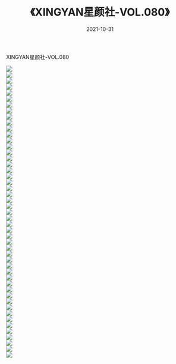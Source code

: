 ﻿---
layout: post
title:  《XINGYAN星颜社-VOL.080》
date:   2021-10-31
img: http://img.660000.xyz/Sharelink/网络美图/2021/XINGYAN星颜社-VOL.080/000.jpg
categories: [美女, 清纯, 唯美]
---

XINGYAN星颜社-VOL.080

  ![](http://img.660000.xyz/Sharelink/网络美图/2021/XINGYAN星颜社-VOL.080/001.jpg) <br> ![](http://img.660000.xyz/Sharelink/网络美图/2021/XINGYAN星颜社-VOL.080/002.jpg) <br> ![](http://img.660000.xyz/Sharelink/网络美图/2021/XINGYAN星颜社-VOL.080/003.jpg) <br> ![](http://img.660000.xyz/Sharelink/网络美图/2021/XINGYAN星颜社-VOL.080/004.jpg) <br> ![](http://img.660000.xyz/Sharelink/网络美图/2021/XINGYAN星颜社-VOL.080/005.jpg) <br> ![](http://img.660000.xyz/Sharelink/网络美图/2021/XINGYAN星颜社-VOL.080/006.jpg) <br> ![](http://img.660000.xyz/Sharelink/网络美图/2021/XINGYAN星颜社-VOL.080/007.jpg) <br> ![](http://img.660000.xyz/Sharelink/网络美图/2021/XINGYAN星颜社-VOL.080/008.jpg) <br> ![](http://img.660000.xyz/Sharelink/网络美图/2021/XINGYAN星颜社-VOL.080/009.jpg) <br> ![](http://img.660000.xyz/Sharelink/网络美图/2021/XINGYAN星颜社-VOL.080/010.jpg) <br> ![](http://img.660000.xyz/Sharelink/网络美图/2021/XINGYAN星颜社-VOL.080/011.jpg) <br> ![](http://img.660000.xyz/Sharelink/网络美图/2021/XINGYAN星颜社-VOL.080/012.jpg) <br> ![](http://img.660000.xyz/Sharelink/网络美图/2021/XINGYAN星颜社-VOL.080/013.jpg) <br> ![](http://img.660000.xyz/Sharelink/网络美图/2021/XINGYAN星颜社-VOL.080/014.jpg) <br> ![](http://img.660000.xyz/Sharelink/网络美图/2021/XINGYAN星颜社-VOL.080/015.jpg) <br> ![](http://img.660000.xyz/Sharelink/网络美图/2021/XINGYAN星颜社-VOL.080/016.jpg) <br> ![](http://img.660000.xyz/Sharelink/网络美图/2021/XINGYAN星颜社-VOL.080/017.jpg) <br> ![](http://img.660000.xyz/Sharelink/网络美图/2021/XINGYAN星颜社-VOL.080/018.jpg) <br> ![](http://img.660000.xyz/Sharelink/网络美图/2021/XINGYAN星颜社-VOL.080/019.jpg) <br> ![](http://img.660000.xyz/Sharelink/网络美图/2021/XINGYAN星颜社-VOL.080/020.jpg) <br> ![](http://img.660000.xyz/Sharelink/网络美图/2021/XINGYAN星颜社-VOL.080/021.jpg) <br> ![](http://img.660000.xyz/Sharelink/网络美图/2021/XINGYAN星颜社-VOL.080/022.jpg) <br> ![](http://img.660000.xyz/Sharelink/网络美图/2021/XINGYAN星颜社-VOL.080/023.jpg) <br> ![](http://img.660000.xyz/Sharelink/网络美图/2021/XINGYAN星颜社-VOL.080/024.jpg) <br> ![](http://img.660000.xyz/Sharelink/网络美图/2021/XINGYAN星颜社-VOL.080/025.jpg) <br> ![](http://img.660000.xyz/Sharelink/网络美图/2021/XINGYAN星颜社-VOL.080/026.jpg) <br> ![](http://img.660000.xyz/Sharelink/网络美图/2021/XINGYAN星颜社-VOL.080/027.jpg) <br> ![](http://img.660000.xyz/Sharelink/网络美图/2021/XINGYAN星颜社-VOL.080/028.jpg) <br> ![](http://img.660000.xyz/Sharelink/网络美图/2021/XINGYAN星颜社-VOL.080/029.jpg) <br> ![](http://img.660000.xyz/Sharelink/网络美图/2021/XINGYAN星颜社-VOL.080/030.jpg) <br> ![](http://img.660000.xyz/Sharelink/网络美图/2021/XINGYAN星颜社-VOL.080/031.jpg) <br> ![](http://img.660000.xyz/Sharelink/网络美图/2021/XINGYAN星颜社-VOL.080/032.jpg) <br> ![](http://img.660000.xyz/Sharelink/网络美图/2021/XINGYAN星颜社-VOL.080/033.jpg) <br> ![](http://img.660000.xyz/Sharelink/网络美图/2021/XINGYAN星颜社-VOL.080/034.jpg) <br> ![](http://img.660000.xyz/Sharelink/网络美图/2021/XINGYAN星颜社-VOL.080/035.jpg) <br> ![](http://img.660000.xyz/Sharelink/网络美图/2021/XINGYAN星颜社-VOL.080/036.jpg) <br> ![](http://img.660000.xyz/Sharelink/网络美图/2021/XINGYAN星颜社-VOL.080/037.jpg) <br> ![](http://img.660000.xyz/Sharelink/网络美图/2021/XINGYAN星颜社-VOL.080/038.jpg) <br> ![](http://img.660000.xyz/Sharelink/网络美图/2021/XINGYAN星颜社-VOL.080/039.jpg) <br> ![](http://img.660000.xyz/Sharelink/网络美图/2021/XINGYAN星颜社-VOL.080/040.jpg) <br> ![](http://img.660000.xyz/Sharelink/网络美图/2021/XINGYAN星颜社-VOL.080/041.jpg) <br> ![](http://img.660000.xyz/Sharelink/网络美图/2021/XINGYAN星颜社-VOL.080/042.jpg) <br> ![](http://img.660000.xyz/Sharelink/网络美图/2021/XINGYAN星颜社-VOL.080/043.jpg) <br> ![](http://img.660000.xyz/Sharelink/网络美图/2021/XINGYAN星颜社-VOL.080/044.jpg) <br> ![](http://img.660000.xyz/Sharelink/网络美图/2021/XINGYAN星颜社-VOL.080/045.jpg) <br> ![](http://img.660000.xyz/Sharelink/网络美图/2021/XINGYAN星颜社-VOL.080/046.jpg) <br> ![](http://img.660000.xyz/Sharelink/网络美图/2021/XINGYAN星颜社-VOL.080/047.jpg) <br> ![](http://img.660000.xyz/Sharelink/网络美图/2021/XINGYAN星颜社-VOL.080/048.jpg) <br> ![](http://img.660000.xyz/Sharelink/网络美图/2021/XINGYAN星颜社-VOL.080/049.jpg) <br>
